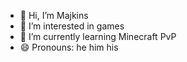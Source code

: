 - 👋 Hi, I’m Majkins
- 👀 I’m interested in games
- 🌱 I’m currently learning Minecraft PvP
- 😄 Pronouns: he him his
